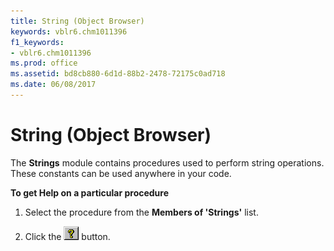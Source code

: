 ```yaml
---
title: String (Object Browser)
keywords: vblr6.chm1011396
f1_keywords:
- vblr6.chm1011396
ms.prod: office
ms.assetid: bd8cb880-6d1d-88b2-2478-72175c0ad718
ms.date: 06/08/2017
---
```



# String (Object Browser)

The  **Strings** module contains procedures used to perform string operations. These constants can be used anywhere in your code.

 **To get Help on a particular procedure**




1. Select the procedure from the  **Members of 'Strings'** list.
    
2. Click the 
![Help button](../../../images/but_help_ZA01201583.gif) button.
    


